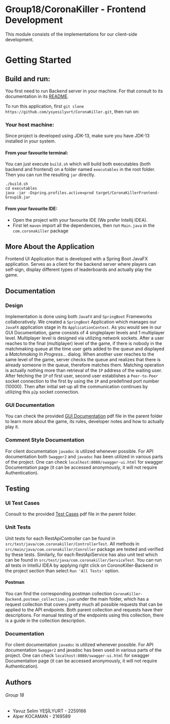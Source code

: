 # Group18/CoronaKiller - Frontend Development

This module consists of the implementations for our client-side development.

# Getting Started

## Build and run:
You first need to run Backend server in your machine. For that consult to its documentation in its [README](https://github.com/ysyesilyurt/CoronaKiller/tree/master/server/CoronaKillerBackend).

To run this application, first `git clone https://github.com/ysyesilyurt/CoronaKiller.git`, then run on:

### Your host machine:
Since project is developed using JDK-13, make sure you have JDK-13 installed in your system.
#### From your favourite terminal:
You can just execute `build.sh` which will build both executables (both backend and frontend) on a folder named `executables` in the root folder. Then you can run the resulting `jar` directly.
```
./build.sh
cd executables
java -jar -Dspring.profiles.active=prod target/CoronaKillerFrontend-Group18.jar
```

#### From your favourite IDE:
* Open the project with your favourite IDE (We prefer Intellij IDEA).
* First let `maven` import all the dependencies, then run `Main.java` in the `com.coronakiller` package 

## More About the Application
Frontend UI Application that is developed with a Spring Boot JavaFX application. Serves as a client for the backend server where players can self-sign, display different types of leaderboards and actually play the game.

## Documentation
### Design
Implementation is done using both `JavaFX` and `SpringBoot` Frameworks collaboratively. We created a `SpringBoot` Application which manages our `JavaFX` application stage in its `ApplicationContext`. As you would see in our GUI Documentation, game consists of 4 singleplayer levels and 1 multiplayer level. Multiplayer level is designed via utilizing network sockets. After a user reaches to the final (multiplayer) level of the game, if there is nobody in the matchmaking queue at the time user gets added to the queue and displayed a *Matchmaking In Progress...* dialog. When another user reaches to the same level of the game, server checks the queue and realizes that there is already someone in the queue, therefore matches them. Matching operation is actually nothing more than retrieval of the `IP` address of the waiting user. After fetching the `IP` of first user, second user establishes a `Peer-to-Peer` socket connection to the first by using the `IP` and predefined port number (10000). Then after initial set-up all the communication continues by utilizing this `p2p` socket connection. 

### GUI Documentation
You can check the provided [GUI Documentation](https://github.com/ysyesilyurt/CoronaKiller/blob/master/client/CoronaKillerFrontend/CoronaKiller_GUI_Documentation.pdf) pdf file in the parent folder to learn more about the game, its rules, developer notes and how to actually play it.

### Comment Style Documentation
For client documentation `javadoc` is utilized whenever possible. For API documentation both `Swagger2` and `javadoc` has been utilized in various parts of the project. One can check `localhost:8080/swagger-ui.html` for swagger Documentation page (it can be accessed anonymously, it will not require Authentication).

## Testing
### UI Test Cases
Consult to the provided [Test Cases](https://github.com/ysyesilyurt/CoronaKiller/blob/master/client/CoronaKillerFrontend/CoronaKiller_Frontend_Test_Cases.pdf) pdf file in the parent folder.

### Unit Tests
Unit tests for each RestApiController can be found in `src/test/java/com.coronakiller/ControllerTest`. 
All methods in `src/main/java/com.coronakiller/Conroller` package are tested and 
verified by these tests. Similarly, for each RestApiService has also unit test which can be found in 
`src/test/java/com.coronakiller/ServiceTest`. You can run all tests in IntelliJ IDEA by applying
right click on CoronoKiller-Backend in the project section than select `Run 'All Tests'`
 option.
#### Postman
You can find the corresponding postman collection `CoronaKiller-Backend.postman_collection.json` under the main folder, which has a request collection that covers pretty much all possible requests that can be applied to the API endpoints. Both parent collection and requests have their descriptions. For manual testing of the endpoints using this collection, there is a guide in the collection description.

### Documentation
For client documentation `javadoc` is utilized whenever possible. For API documentation `Swagger2` and javadoc has been used in various parts of the project. One can check `localhost:8080/swagger-ui.html` for swagger Documentation page (it can be accessed anonymously, it will not require Authentication).

## Authors
###### Group 18
* Yavuz Selim YEŞİLYURT - 2259166
* Alper KOCAMAN - 2169589
